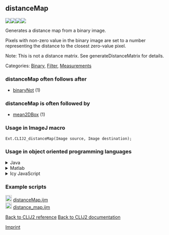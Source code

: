 ## distanceMap
<img src="images/mini_empty_logo.png"/><img src="images/mini_clij2_logo.png"/><img src="images/mini_clijx_logo.png"/><img src="images/mini_empty_logo.png"/>

Generates a distance map from a binary image. 

Pixels with non-zero value in the binary image are set to a number representing the distance to the closest zero-value pixel.

Note: This is not a distance matrix. See generateDistanceMatrix for details.

Categories: [Binary](https://clij.github.io/clij2-docs/reference__binary), [Filter](https://clij.github.io/clij2-docs/reference__filter), [Measurements](https://clij.github.io/clij2-docs/reference__measurement)

### distanceMap often follows after
* <a href="reference_binaryNot">binaryNot</a> (1)


### distanceMap is often followed by
* <a href="reference_mean2DBox">mean2DBox</a> (1)


### Usage in ImageJ macro
```
Ext.CLIJ2_distanceMap(Image source, Image destination);
```


### Usage in object oriented programming languages



<details>

<summary>
Java
</summary>
<pre class="highlight">// init CLIJ and GPU
import net.haesleinhuepf.clij2.CLIJ2;
import net.haesleinhuepf.clij.clearcl.ClearCLBuffer;
CLIJ2 clij2 = CLIJ2.getInstance();

// get input parameters
ClearCLBuffer source = clij2.push(sourceImagePlus);
destination = clij2.create(source);
</pre>

<pre class="highlight">
// Execute operation on GPU
clij2.distanceMap(source, destination);
</pre>

<pre class="highlight">
// show result
destinationImagePlus = clij2.pull(destination);
destinationImagePlus.show();

// cleanup memory on GPU
clij2.release(source);
clij2.release(destination);
</pre>

</details>



<details>

<summary>
Matlab
</summary>
<pre class="highlight">% init CLIJ and GPU
clij2 = init_clatlab();

% get input parameters
source = clij2.pushMat(source_matrix);
destination = clij2.create(source);
</pre>

<pre class="highlight">
% Execute operation on GPU
clij2.distanceMap(source, destination);
</pre>

<pre class="highlight">
% show result
destination = clij2.pullMat(destination)

% cleanup memory on GPU
clij2.release(source);
clij2.release(destination);
</pre>

</details>



<details>

<summary>
Icy JavaScript
</summary>
<pre class="highlight">// init CLIJ and GPU
importClass(net.haesleinhuepf.clicy.CLICY);
importClass(Packages.icy.main.Icy);

clij2 = CLICY.getInstance();

// get input parameters
source_sequence = getSequence();
source = clij2.pushSequence(source_sequence);
destination = clij2.create(source);
</pre>

<pre class="highlight">
// Execute operation on GPU
clij2.distanceMap(source, destination);
</pre>

<pre class="highlight">
// show result
destination_sequence = clij2.pullSequence(destination)
Icy.addSequence(destination_sequence);
// cleanup memory on GPU
clij2.release(source);
clij2.release(destination);
</pre>

</details>





### Example scripts
<a href="https://github.com/clij/clij2-docs/blob/master/src/main/macro/distanceMap.ijm"><img src="images/language_macro.png" height="20"/></a> [distanceMap.ijm](https://github.com/clij/clij2-docs/blob/master/src/main/macro/distanceMap.ijm)  
<a href="https://github.com/clij/clij2-docs/blob/master/src/main/macro/distance_map.ijm"><img src="images/language_macro.png" height="20"/></a> [distance_map.ijm](https://github.com/clij/clij2-docs/blob/master/src/main/macro/distance_map.ijm)  


[Back to CLIJ2 reference](https://clij.github.io/clij2-docs/reference)
[Back to CLIJ2 documentation](https://clij.github.io/clij2-docs)

[Imprint](https://clij.github.io/imprint)

